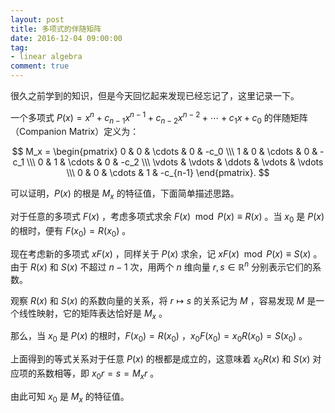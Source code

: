 ```yaml
---
layout: post
title: 多项式的伴随矩阵
date: 2016-12-04 09:00:00
tag:
- linear algebra
comment: true
---
```


很久之前学到的知识，但是今天回忆起来发现已经忘记了，这里记录一下。

一个多项式 $P(x) = x^n+c_{n-1}x^{n-1}+c_{n-2}x^{n-2}+\cdots+c_1x+c_0$ 的伴随矩阵（Companion Matrix）定义为：

$$
M_x = \begin{pmatrix}
0 & 0 & \cdots & 0 & -c_0 \\\
1 & 0 & \cdots & 0 & -c_1 \\\
0 & 1 & \cdots & 0 & -c_2 \\\
\vdots & \vdots & \ddots & \vdots & \vdots \\\
0 & 0 & \cdots & 1 & -c_{n-1}
\end{pmatrix}.
$$

可以证明，$P(x)$ 的根是 $M_x$ 的特征值，下面简单描述思路。

对于任意的多项式 $F(x)$ ，考虑多项式求余 $F(x)\mod P(x)\equiv R(x)$ 。当 $x_0$ 是 $P(x)$ 的根时，便有 $F(x_0)=R(x_0)$ 。

现在考虑新的多项式 $xF(x)$ ，同样关于 $P(x)$ 求余，记 $xF(x)\mod P(x)\equiv S(x)$ 。由于 $R(x)$ 和 $S(x)$ 不超过 $n-1$ 次，用两个 $n$ 维向量 $r, s\in\mathbb{R}^n$ 分别表示它们的系数。

观察 $R(x)$ 和 $S(x)$ 的系数向量的关系，将 $r \mapsto s$ 的关系记为 $M$ ，容易发现 $M$ 是一个线性映射，它的矩阵表达恰好是 $M_x$ 。

那么，当 $x_0$ 是 $P(x)$ 的根时，$F(x_0) = R(x_0)$ ，$x_0F(x_0) = x_0R(x_0) = S(x_0)$ 。

上面得到的等式关系对于任意 $P(x)$ 的根都是成立的，这意味着 $x_0R(x)$ 和 $S(x)$ 对应项的系数相等，即 $x_0r = s = M_x r$ 。

由此可知 $x_0$ 是 $M_x$ 的特征值。
